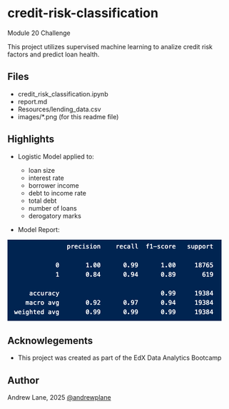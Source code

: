 # credit-risk-classification
Module 20 Challenge

This project utilizes supervised machine learning to analize credit risk factors and predict loan health.

## Files
- credit_risk_classification.ipynb
- report.md
- Resources/lending_data.csv
- images/*.png (for this readme file)

## Highlights
- Logistic Model applied to:
    * loan size
    * interest rate
    * borrower income
    * debt to income rate
    * total debt
    * number of loans
    * derogatory marks
    
- Model Report:

![model analysis](Credit_Risk/images/image.png)

## Acknowlegements
- This project was created as part of the EdX Data Analytics Bootcamp

## Author
Andrew Lane, 2025 
[@andrewplane](https://github.com/andrewplane)